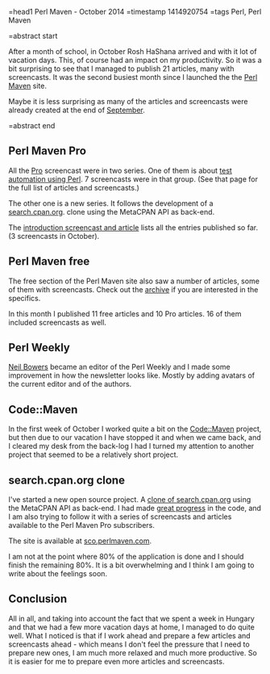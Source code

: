 =head1 Perl Maven - October 2014
=timestamp 1414920754
=tags Perl, Perl Maven

=abstract start

After a month of school, in October Rosh HaShana arrived and with it lot of vacation days.
This, of course had an impact on my productivity.  So it was a bit surprising to see that I managed to
publish 21 articles, many with screencasts.
It was the second busiest month since I launched the the <a href="http://perlmaven.com/">Perl Maven</a> site.

Maybe it is less surprising as many of the articles and screencasts were already created at the end of
<a href="/perl-maven-september-2014.html">September</a>.

=abstract end

<h2>Perl Maven Pro</h2>

All the <a href="http://perlmaven.com/pro">Pro</a> screencast were in two series. One of them
is about <a href="http://perlmaven.com/testing">test automation using Perl</a>. 7 screencasts
were in that group. (See that page for the full list of articles and screencasts.)

The other one is a new series. It follows the development of a <a href="http://search.cpan.org/">search.cpan.org</a>.
clone using the MetaCPAN API as back-end.

The  <a href="http://perlmaven.com/search-cpan-org">introduction screencast and article</a> lists
all the entries published so far. (3 screencasts in October).


<h2>Perl Maven free</h2>

The free section of the Perl Maven site also saw a number of articles, some of them with screencasts.
Check out the <a href="http://perlmaven.com/archive">archive</a> if you are interested in the specifics.

In this month I published 11 free articles and 10 Pro articles. 16 of them included screencasts as well.

<h2>Perl Weekly</h2>

<a href="http://neilb.org/">Neil Bowers</a> became an editor of the Perl Weekly and I made some improvement
in how the newsletter looks like. Mostly by adding avatars of the current editor and of the authors.

<h2>Code::Maven</h2>

In the first week of October I worked quite a bit on the <a href="http://code-maven.com/">Code::Maven</a> project, but then
due to our vacation I have stopped it and when we came back, and I cleared my desk from the back-log I had I turned my attention
to another project that seemed to be a relatively short project.

<h2>search.cpan.org clone</h2>

I've started a new open source project.
A <a href="http://perlmaven.com/search-cpan-org">clone of search.cpan.org</a> using
the MetaCPAN API as back-end. I had made <a href="http://blogs.perl.org/users/gabor_szabo/2014/10/sco-cloning-project---progress-report.html">great progress</a>
in the code, and I am also trying to follow it with a series of screencasts and articles available to the Perl Maven Pro subscribers.

The site is available at <a href="http://sco.perlmaven.com/">sco.perlmaven.com</a>.


I am not at the point where 80% of the application is done and I should finish the remaining 80%.
It is a bit overwhelming and I think I am going to write about the feelings soon.

<h2>Conclusion</h2>

All in all, and taking into account the fact that we spent a week in Hungary and that we had a few more vacation days at home,
I managed to do quite well.
What I noticed is that if I work ahead and prepare a few articles and screencasts ahead - which means I don't feel the pressure that I need
to prepare new ones, I am much more relaxed and much more productive. So it is easier for me to prepare even more articles and screencasts.

